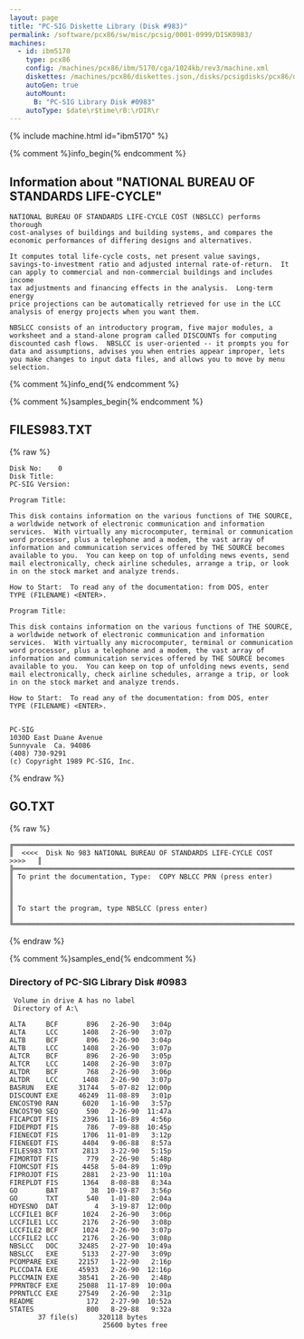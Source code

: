```yaml
---
layout: page
title: "PC-SIG Diskette Library (Disk #983)"
permalink: /software/pcx86/sw/misc/pcsig/0001-0999/DISK0983/
machines:
  - id: ibm5170
    type: pcx86
    config: /machines/pcx86/ibm/5170/cga/1024kb/rev3/machine.xml
    diskettes: /machines/pcx86/diskettes.json,/disks/pcsigdisks/pcx86/diskettes.json
    autoGen: true
    autoMount:
      B: "PC-SIG Library Disk #0983"
    autoType: $date\r$time\rB:\rDIR\r
---
```


{% include machine.html id="ibm5170" %}

{% comment %}info_begin{% endcomment %}

## Information about "NATIONAL BUREAU OF STANDARDS LIFE-CYCLE"

    NATIONAL BUREAU OF STANDARDS LIFE-CYCLE COST (NBSLCC) performs thorough
    cost-analyses of buildings and building systems, and compares the
    economic performances of differing designs and alternatives.
    
    It computes total life-cycle costs, net present value savings,
    savings-to-investment ratio and adjusted internal rate-of-return.  It
    can apply to commercial and non-commercial buildings and includes income
    tax adjustments and financing effects in the analysis.  Long-term energy
    price projections can be automatically retrieved for use in the LCC
    analysis of energy projects when you want them.
    
    NBSLCC consists of an introductory program, five major modules, a
    worksheet and a stand-alone program called DISCOUNTs for computing
    discounted cash flows.  NBSLCC is user-oriented -- it prompts you for
    data and assumptions, advises you when entries appear improper, lets
    you make changes to input data files, and allows you to move by menu
    selection.
{% comment %}info_end{% endcomment %}

{% comment %}samples_begin{% endcomment %}

## FILES983.TXT

{% raw %}
```
Disk No:    0                                                           
Disk Title:                                                             
PC-SIG Version:                                                         
                                                                        
Program Title:                                                          
                                                                        
This disk contains information on the various functions of THE SOURCE,  
a worldwide network of electronic communication and information         
services.  With virtually any microcomputer, terminal or communication  
word processor, plus a telephone and a modem, the vast array of         
information and communication services offered by THE SOURCE becomes    
available to you.  You can keep on top of unfolding news events, send   
mail electronically, check airline schedules, arrange a trip, or look   
in on the stock market and analyze trends.                              
                                                                        
How to Start:  To read any of the documentation: from DOS, enter        
TYPE (FILENAME) <ENTER>.                                                
                                                                        
Program Title:                                                          
                                                                        
This disk contains information on the various functions of THE SOURCE,  
a worldwide network of electronic communication and information         
services.  With virtually any microcomputer, terminal or communication  
word processor, plus a telephone and a modem, the vast array of         
information and communication services offered by THE SOURCE becomes    
available to you.  You can keep on top of unfolding news events, send   
mail electronically, check airline schedules, arrange a trip, or look   
in on the stock market and analyze trends.                              
                                                                        
How to Start:  To read any of the documentation: from DOS, enter        
TYPE (FILENAME) <ENTER>.                                                
                                                                        
                                                                        
PC-SIG                                                                  
1030D East Duane Avenue                                                 
Sunnyvale  Ca. 94086                                                    
(408) 730-9291                                                          
(c) Copyright 1989 PC-SIG, Inc.                                         
```
{% endraw %}

## GO.TXT

{% raw %}
```
╔═════════════════════════════════════════════════════════════════════════╗
║  <<<<  Disk No 983 NATIONAL BUREAU OF STANDARDS LIFE-CYCLE COST  >>>>   ║
╠═════════════════════════════════════════════════════════════════════════╣
║ To print the documentation, Type:  COPY NBLCC PRN (press enter)         ║
║                                                                         ║
║ To start the program, type NBSLCC (press enter)                         ║
╚═════════════════════════════════════════════════════════════════════════╝
```
{% endraw %}

{% comment %}samples_end{% endcomment %}

### Directory of PC-SIG Library Disk #0983

     Volume in drive A has no label
     Directory of A:\

    ALTA     BCF       896   2-26-90   3:04p
    ALTA     LCC      1408   2-26-90   3:07p
    ALTB     BCF       896   2-26-90   3:04p
    ALTB     LCC      1408   2-26-90   3:07p
    ALTCR    BCF       896   2-26-90   3:05p
    ALTCR    LCC      1408   2-26-90   3:07p
    ALTDR    BCF       768   2-26-90   3:06p
    ALTDR    LCC      1408   2-26-90   3:07p
    BASRUN   EXE     31744   5-07-82  12:00p
    DISCOUNT EXE     46249  11-08-89   3:01p
    ENCOST90 RAN      6020   1-16-90   3:57p
    ENCOST90 SEQ       590   2-26-90  11:47a
    FICAPCDT FIS      2396  11-16-89   4:56p
    FIDEPRDT FIS       786   7-09-88  10:45p
    FIENECDT FIS      1706  11-01-89   3:12p
    FIENEEDT FIS      4404   9-06-88   8:57a
    FILES983 TXT      2813   3-22-90   5:15p
    FIMORTDT FIS       779   2-26-90   5:48p
    FIOMCSDT FIS      4458   5-04-89   1:09p
    FIPROJDT FIS      2881   2-23-90  11:10a
    FIREPLDT FIS      1364   8-08-88   8:34a
    GO       BAT        38  10-19-87   3:56p
    GO       TXT       540   1-01-80   2:04a
    HDYESNO  DAT         4   3-19-87  12:00p
    LCCFILE1 BCF      1024   2-26-90   3:06p
    LCCFILE1 LCC      2176   2-26-90   3:08p
    LCCFILE2 BCF      1024   2-26-90   3:07p
    LCCFILE2 LCC      2176   2-26-90   3:08p
    NBSLCC   DOC     32485   2-27-90  10:49a
    NBSLCC   EXE      5133   2-27-90   3:09p
    PCOMPARE EXE     22157   1-22-90   2:16p
    PLCCDATA EXE     45933   2-26-90  12:16p
    PLCCMAIN EXE     38541   2-26-90   2:48p
    PPRNTBCF EXE     25088  11-17-89  10:00a
    PPRNTLCC EXE     27549   2-26-90   2:31p
    README             172   2-27-90  10:52a
    STATES             800   8-29-88   9:32a
           37 file(s)     320118 bytes
                           25600 bytes free
